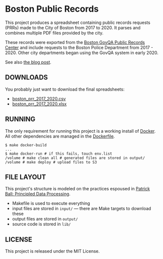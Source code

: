 # Boston Public Records
This project produces a spreadsheet containing public records requests (PRRs) made to the City of Boston from 2017 to 2020. It parses and combines multiple PDF files provided by the city.

These records were exported from the [Boston GovQA Public Records Center](https://bostonma.govqa.us/WEBAPP/_rs/(S(drgaqavruzr2edqgq0jblw5g))/login.aspx) and include requests to the Boston Police Department from 2017 - 2020. Other city departments began using the GovQA system in early 2020.

See also [the blog post](https://blog.wokewindows.org/2021/01/14/boston-public-records-log.html).

## DOWNLOADS
You probably just want to download the final spreadsheets:
* [boston_prr_2017_2020.csv](https://wokewindows-data.s3.amazonaws.com/boston_prr_2017_2020.csv)
* [boston_prr_2017_2020.xlsx](https://wokewindows-data.s3.amazonaws.com/boston_prr_2017_2020.xlsx)

## RUNNING
The only requirement for running this project is a working install of [Docker](https://www.docker.com/). All other dependencies are managed in the [Dockerfile](Dockerfile).

```
$ make docker-build
...
$ make docker-run # if this fails, touch env.list
/volume # make clean all # generated files are stored in output/
/volume # make deploy # upload files to S3
```

## FILE LAYOUT
This project's structure is modeled on the practices espoused in [Patrick Ball: Principled Data Processing](https://www.youtube.com/watch?v=ZSunU9GQdcI).

* Makefile is used to execute everything
* input files are stored in `input/` &mdash; there are Make targets to download these
* output files are stored in `output/`
* source code is stored in `lib/`

## LICENSE
This project is released under the MIT License.
